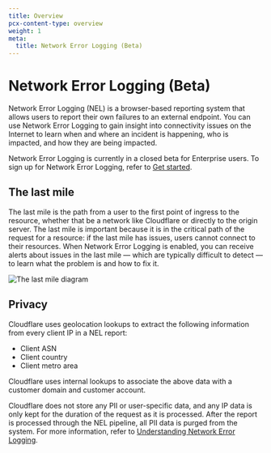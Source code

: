 ```yaml
---
title: Overview
pcx-content-type: overview
weight: 1
meta:
  title: Network Error Logging (Beta)
---
```


# Network Error Logging (Beta)

Network Error Logging (NEL) is a browser-based reporting system that allows users to report their own failures to an external endpoint. You can use Network Error Logging to gain insight into connectivity issues on the Internet to learn when and where an incident is happening, who is impacted, and how they are being impacted.

<Aside type="note" header="Note">

Network Error Logging is currently in a closed beta for Enterprise users. To sign up for Network Error Logging, refer to [Get started](/network-error-logging/get-started/).

</Aside>

## The last mile

The last mile is the path from a user to the first point of ingress to the resource, whether that be a network like Cloudflare or directly to the origin server. The last mile is important because it is in the critical path of the request for a resource: if the last mile has issues, users cannot connect to their resources. When Network Error Logging is enabled, you can receive alerts about issues in the last mile — which are typically difficult to detect — to learn what the problem is and how to fix it.

![The last mile diagram](/network-error-logging/static/last-mile.png)

## Privacy

Cloudflare uses geolocation lookups to extract the following information from every client IP in a NEL report:

*   Client ASN
*   Client country
*   Client metro area

Cloudflare uses internal lookups to associate the above data with a customer domain and customer account.

Cloudflare does not store any PII or user-specific data, and any IP data is only kept for the duration of the request as it is processed. After the report is processed through the NEL pipeline, all PII data is purged from the system. For more information, refer to [Understanding Network Error Logging](https://support.cloudflare.com/hc/en-us/articles/360050691831-Understanding-Network-Error-Logging).
